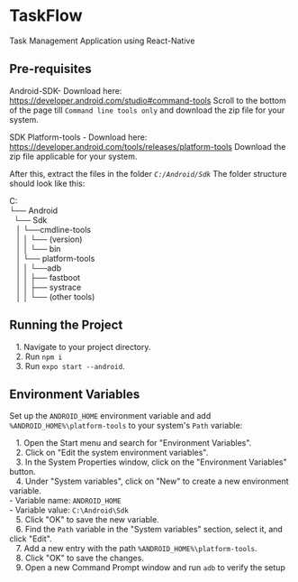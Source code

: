 
# TaskFlow

Task Management Application using React-Native

## Pre-requisites
Android-SDK- Download here: https://developer.android.com/studio#command-tools
Scroll to the bottom of the page till `Command line tools only` 
and download the zip file for your system.

SDK Platform-tools - Download here:
https://developer.android.com/tools/releases/platform-tools
Download the zip file applicable for your system.

After this, extract the files in the folder *`C:/Android/Sdk`*
The folder structure should look like this:

C: \
└── Android\
&nbsp;&nbsp;└── Sdk\
&nbsp;&nbsp; │ └──cmdline-tools\
&nbsp;&nbsp; │ │  └── (version)\
&nbsp;&nbsp; │ │  └── bin\
&nbsp;&nbsp; │ └── platform-tools\
&nbsp;&nbsp; │ │  └──adb\
&nbsp;&nbsp; │ │  ├── fastboot\
&nbsp;&nbsp; │ │  ├── systrace\
&nbsp;&nbsp; │ │  └── (other tools)
## Running the Project

&nbsp;&nbsp; 1. Navigate to your project directory.\
&nbsp;&nbsp; 2. Run `npm i`\
&nbsp;&nbsp; 3. Run `expo start --android`.
## Environment Variables

Set up the `ANDROID_HOME` environment variable and add `%ANDROID_HOME%\platform-tools` to your system's `Path` variable:

&nbsp;&nbsp; 1. Open the Start menu and search for "Environment Variables".\
&nbsp;&nbsp; 2.  Click on "Edit the system environment variables".\
&nbsp;&nbsp; 3. In the System Properties window, click on the "Environment Variables" button.\
&nbsp;&nbsp; 4. Under "System variables", click on "New" to create a new environment variable.\
    - Variable name: `ANDROID_HOME`\
    - Variable value: `C:\Android\Sdk` \
&nbsp;&nbsp; 5. Click "OK" to save the new variable.\
&nbsp;&nbsp; 6. Find the `Path` variable in the "System variables" section, select it, and click "Edit".\
&nbsp;&nbsp; 7. Add a new entry with the path `%ANDROID_HOME%\platform-tools`.\
&nbsp;&nbsp; 8. Click "OK" to save the changes.\
&nbsp;&nbsp; 9. Open a new Command Prompt window and run `adb` to verify the setup

